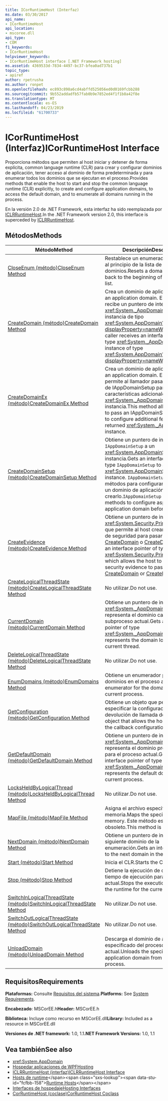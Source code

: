```yaml
---
title: ICorRuntimeHost (Interfaz)
ms.date: 03/30/2017
api_name:
- ICorRuntimeHost
api_location:
- mscoree.dll
api_type:
- COM
f1_keywords:
- ICorRuntimeHost
helpviewer_keywords:
- ICorRuntimeHost interface [.NET Framework hosting]
ms.assetid: 4369533d-7834-4497-bc37-bfea0ad737b1
topic_type:
- apiref
author: rpetrusha
ms.author: ronpet
ms.openlocfilehash: ec893c898a6cd4abffd525056ed0d0169fcbb288
ms.sourcegitcommit: 9b552addadfb57fab0b9e7852ed4f1f1b8a42f8e
ms.translationtype: MT
ms.contentlocale: es-ES
ms.lasthandoff: 04/23/2019
ms.locfileid: "61700733"
---
```

# <a name="icorruntimehost-interface"></a><span data-ttu-id="fcfbb-102">ICorRuntimeHost (Interfaz)</span><span class="sxs-lookup"><span data-stu-id="fcfbb-102">ICorRuntimeHost Interface</span></span>
<span data-ttu-id="fcfbb-103">Proporciona métodos que permiten al host iniciar y detener de forma explícita, common language runtime (CLR) para crear y configurar dominios de aplicación, tener acceso al dominio de forma predeterminada y para enumerar todos los dominios que se ejecutan en el proceso.</span><span class="sxs-lookup"><span data-stu-id="fcfbb-103">Provides methods that enable the host to start and stop the common language runtime (CLR) explicitly, to create and configure application domains, to access the default domain, and to enumerate all domains running in the process.</span></span>  
  
 <span data-ttu-id="fcfbb-104">En la versión 2.0 de .NET Framework, esta interfaz ha sido reemplazada por [ICLRRuntimeHost](../../../../docs/framework/unmanaged-api/hosting/iclrruntimehost-interface.md).</span><span class="sxs-lookup"><span data-stu-id="fcfbb-104">In the .NET Framework version 2.0, this interface is superceded by [ICLRRuntimeHost](../../../../docs/framework/unmanaged-api/hosting/iclrruntimehost-interface.md).</span></span>  
  
## <a name="methods"></a><span data-ttu-id="fcfbb-105">Métodos</span><span class="sxs-lookup"><span data-stu-id="fcfbb-105">Methods</span></span>  
  
|<span data-ttu-id="fcfbb-106">Método</span><span class="sxs-lookup"><span data-stu-id="fcfbb-106">Method</span></span>|<span data-ttu-id="fcfbb-107">Descripción</span><span class="sxs-lookup"><span data-stu-id="fcfbb-107">Description</span></span>|  
|------------|-----------------|  
|[<span data-ttu-id="fcfbb-108">CloseEnum (método)</span><span class="sxs-lookup"><span data-stu-id="fcfbb-108">CloseEnum Method</span></span>](../../../../docs/framework/unmanaged-api/hosting/icorruntimehost-closeenum-method.md)|<span data-ttu-id="fcfbb-109">Restablece un enumerador de dominio al principio de la lista de dominios.</span><span class="sxs-lookup"><span data-stu-id="fcfbb-109">Resets a domain enumerator back to the beginning of the domain list.</span></span>|  
|[<span data-ttu-id="fcfbb-110">CreateDomain (método)</span><span class="sxs-lookup"><span data-stu-id="fcfbb-110">CreateDomain Method</span></span>](../../../../docs/framework/unmanaged-api/hosting/icorruntimehost-createdomain-method.md)|<span data-ttu-id="fcfbb-111">Crea un dominio de aplicación.</span><span class="sxs-lookup"><span data-stu-id="fcfbb-111">Creates an application domain.</span></span> <span data-ttu-id="fcfbb-112">El llamador recibe un puntero de interfaz de tipo <xref:System._AppDomain> a una instancia de tipo <xref:System.AppDomain?displayProperty=nameWithType>.</span><span class="sxs-lookup"><span data-stu-id="fcfbb-112">The caller receives an interface pointer of type <xref:System._AppDomain> to an instance of type <xref:System.AppDomain?displayProperty=nameWithType>.</span></span>|  
|[<span data-ttu-id="fcfbb-113">CreateDomainEx (método)</span><span class="sxs-lookup"><span data-stu-id="fcfbb-113">CreateDomainEx Method</span></span>](../../../../docs/framework/unmanaged-api/hosting/icorruntimehost-createdomainex-method.md)|<span data-ttu-id="fcfbb-114">Crea un dominio de aplicación.</span><span class="sxs-lookup"><span data-stu-id="fcfbb-114">Creates an application domain.</span></span> <span data-ttu-id="fcfbb-115">Este método permite al llamador pasar una instancia de IAppDomainSetup para configurar características adicionales de devuelto <xref:System._AppDomain> instancia.</span><span class="sxs-lookup"><span data-stu-id="fcfbb-115">This method allows the caller to pass an IAppDomainSetup instance to configure additional features of the returned <xref:System._AppDomain> instance.</span></span>|  
|[<span data-ttu-id="fcfbb-116">CreateDomainSetup (método)</span><span class="sxs-lookup"><span data-stu-id="fcfbb-116">CreateDomainSetup Method</span></span>](../../../../docs/framework/unmanaged-api/hosting/icorruntimehost-createdomainsetup-method.md)|<span data-ttu-id="fcfbb-117">Obtiene un puntero de interfaz de tipo `IAppDomainSetup` a un <xref:System.AppDomainSetup> instancia.</span><span class="sxs-lookup"><span data-stu-id="fcfbb-117">Gets an interface pointer of type `IAppDomainSetup` to an <xref:System.AppDomainSetup> instance.</span></span> <span data-ttu-id="fcfbb-118">`IAppDomainSetup` Proporciona métodos para configurar aspectos de un dominio de aplicación antes de crearlo.</span><span class="sxs-lookup"><span data-stu-id="fcfbb-118">`IAppDomainSetup` provides methods to configure aspects of an application domain before it is created.</span></span>|  
|[<span data-ttu-id="fcfbb-119">CreateEvidence (método)</span><span class="sxs-lookup"><span data-stu-id="fcfbb-119">CreateEvidence Method</span></span>](../../../../docs/framework/unmanaged-api/hosting/icorruntimehost-createevidence-method.md)|<span data-ttu-id="fcfbb-120">Obtiene un puntero de interfaz de tipo <xref:System.Security.Principal.IIdentity>, que permite al host crear la evidencia de seguridad para pasar a [CreateDomain](../../../../docs/framework/unmanaged-api/hosting/icorruntimehost-createdomain-method.md) o [CreateDomainEx](../../../../docs/framework/unmanaged-api/hosting/icorruntimehost-createdomainex-method.md).</span><span class="sxs-lookup"><span data-stu-id="fcfbb-120">Gets an interface pointer of type <xref:System.Security.Principal.IIdentity>, which allows the host to create security evidence to pass to [CreateDomain](../../../../docs/framework/unmanaged-api/hosting/icorruntimehost-createdomain-method.md) or [CreateDomainEx](../../../../docs/framework/unmanaged-api/hosting/icorruntimehost-createdomainex-method.md).</span></span>|  
|[<span data-ttu-id="fcfbb-121">CreateLogicalThreadState (método)</span><span class="sxs-lookup"><span data-stu-id="fcfbb-121">CreateLogicalThreadState Method</span></span>](../../../../docs/framework/unmanaged-api/hosting/icorruntimehost-createlogicalthreadstate-method.md)|<span data-ttu-id="fcfbb-122">No utilizar.</span><span class="sxs-lookup"><span data-stu-id="fcfbb-122">Do not use.</span></span>|  
|[<span data-ttu-id="fcfbb-123">CurrentDomain (método)</span><span class="sxs-lookup"><span data-stu-id="fcfbb-123">CurrentDomain Method</span></span>](../../../../docs/framework/unmanaged-api/hosting/icorruntimehost-currentdomain-method.md)|<span data-ttu-id="fcfbb-124">Obtiene un puntero de interfaz de tipo <xref:System._AppDomain> que representa el dominio cargado en el subproceso actual.</span><span class="sxs-lookup"><span data-stu-id="fcfbb-124">Gets an interface pointer of type <xref:System._AppDomain> that represents the domain loaded on the current thread.</span></span>|  
|[<span data-ttu-id="fcfbb-125">DeleteLogicalThreadState (método)</span><span class="sxs-lookup"><span data-stu-id="fcfbb-125">DeleteLogicalThreadState Method</span></span>](../../../../docs/framework/unmanaged-api/hosting/icorruntimehost-deletelogicalthreadstate-method.md)|<span data-ttu-id="fcfbb-126">No utilizar.</span><span class="sxs-lookup"><span data-stu-id="fcfbb-126">Do not use.</span></span>|  
|[<span data-ttu-id="fcfbb-127">EnumDomains (método)</span><span class="sxs-lookup"><span data-stu-id="fcfbb-127">EnumDomains Method</span></span>](../../../../docs/framework/unmanaged-api/hosting/icorruntimehost-enumdomains-method.md)|<span data-ttu-id="fcfbb-128">Obtiene un enumerador para los dominios en el proceso actual.</span><span class="sxs-lookup"><span data-stu-id="fcfbb-128">Gets an enumerator for the domains in the current process.</span></span>|  
|[<span data-ttu-id="fcfbb-129">GetConfiguration (método)</span><span class="sxs-lookup"><span data-stu-id="fcfbb-129">GetConfiguration Method</span></span>](../../../../docs/framework/unmanaged-api/hosting/icorruntimehost-getconfiguration-method.md)|<span data-ttu-id="fcfbb-130">Obtiene un objeto que permite al host especificar la configuración de devolución de llamada de CLR.</span><span class="sxs-lookup"><span data-stu-id="fcfbb-130">Gets an object that allows the host to specify the callback configuration of the CLR.</span></span>|  
|[<span data-ttu-id="fcfbb-131">GetDefaultDomain (método)</span><span class="sxs-lookup"><span data-stu-id="fcfbb-131">GetDefaultDomain Method</span></span>](../../../../docs/framework/unmanaged-api/hosting/icorruntimehost-getdefaultdomain-method.md)|<span data-ttu-id="fcfbb-132">Obtiene un puntero de interfaz de tipo <xref:System._AppDomain> que representa el dominio predeterminado para el proceso actual.</span><span class="sxs-lookup"><span data-stu-id="fcfbb-132">Gets an interface pointer of type <xref:System._AppDomain> that represents the default domain for the current process.</span></span>|  
|[<span data-ttu-id="fcfbb-133">LocksHeldByLogicalThread (método)</span><span class="sxs-lookup"><span data-stu-id="fcfbb-133">LocksHeldByLogicalThread Method</span></span>](../../../../docs/framework/unmanaged-api/hosting/icorruntimehost-locksheldbylogicalthread-method.md)|<span data-ttu-id="fcfbb-134">No utilizar.</span><span class="sxs-lookup"><span data-stu-id="fcfbb-134">Do not use.</span></span>|  
|[<span data-ttu-id="fcfbb-135">MapFile (método)</span><span class="sxs-lookup"><span data-stu-id="fcfbb-135">MapFile Method</span></span>](../../../../docs/framework/unmanaged-api/hosting/icorruntimehost-mapfile-method.md)|<span data-ttu-id="fcfbb-136">Asigna el archivo especificado en la memoria.</span><span class="sxs-lookup"><span data-stu-id="fcfbb-136">Maps the specified file into memory.</span></span> <span data-ttu-id="fcfbb-137">Este método está obsoleto.</span><span class="sxs-lookup"><span data-stu-id="fcfbb-137">This method is obsolete.</span></span>|  
|[<span data-ttu-id="fcfbb-138">NextDomain (método)</span><span class="sxs-lookup"><span data-stu-id="fcfbb-138">NextDomain Method</span></span>](../../../../docs/framework/unmanaged-api/hosting/icorruntimehost-nextdomain-method.md)|<span data-ttu-id="fcfbb-139">Obtiene un puntero de interfaz al siguiente dominio de la enumeración.</span><span class="sxs-lookup"><span data-stu-id="fcfbb-139">Gets an interface pointer to the next domain in the enumeration.</span></span>|  
|[<span data-ttu-id="fcfbb-140">Start (método)</span><span class="sxs-lookup"><span data-stu-id="fcfbb-140">Start Method</span></span>](../../../../docs/framework/unmanaged-api/hosting/icorruntimehost-start-method.md)|<span data-ttu-id="fcfbb-141">Inicia el CLR.</span><span class="sxs-lookup"><span data-stu-id="fcfbb-141">Starts the CLR.</span></span>|  
|[<span data-ttu-id="fcfbb-142">Stop (método)</span><span class="sxs-lookup"><span data-stu-id="fcfbb-142">Stop Method</span></span>](../../../../docs/framework/unmanaged-api/hosting/icorruntimehost-stop-method.md)|<span data-ttu-id="fcfbb-143">Detiene la ejecución de código en tiempo de ejecución para el proceso actual.</span><span class="sxs-lookup"><span data-stu-id="fcfbb-143">Stops the execution of code in the runtime for the current process.</span></span>|  
|[<span data-ttu-id="fcfbb-144">SwitchInLogicalThreadState (método)</span><span class="sxs-lookup"><span data-stu-id="fcfbb-144">SwitchInLogicalThreadState Method</span></span>](../../../../docs/framework/unmanaged-api/hosting/icorruntimehost-switchinlogicalthreadstate-method.md)|<span data-ttu-id="fcfbb-145">No utilizar.</span><span class="sxs-lookup"><span data-stu-id="fcfbb-145">Do not use.</span></span>|  
|[<span data-ttu-id="fcfbb-146">SwitchOutLogicalThreadState (método)</span><span class="sxs-lookup"><span data-stu-id="fcfbb-146">SwitchOutLogicalThreadState Method</span></span>](../../../../docs/framework/unmanaged-api/hosting/icorruntimehost-switchoutlogicalthreadstate-method.md)|<span data-ttu-id="fcfbb-147">No utilizar.</span><span class="sxs-lookup"><span data-stu-id="fcfbb-147">Do not use.</span></span>|  
|[<span data-ttu-id="fcfbb-148">UnloadDomain (método)</span><span class="sxs-lookup"><span data-stu-id="fcfbb-148">UnloadDomain Method</span></span>](../../../../docs/framework/unmanaged-api/hosting/icorruntimehost-unloaddomain-method.md)|<span data-ttu-id="fcfbb-149">Descarga el dominio de aplicación especificado del proceso actual.</span><span class="sxs-lookup"><span data-stu-id="fcfbb-149">Unloads the specified application domain from the current process.</span></span>|  
  
## <a name="requirements"></a><span data-ttu-id="fcfbb-150">Requisitos</span><span class="sxs-lookup"><span data-stu-id="fcfbb-150">Requirements</span></span>  
 <span data-ttu-id="fcfbb-151">**Plataformas:** Consulte [Requisitos del sistema](../../../../docs/framework/get-started/system-requirements.md).</span><span class="sxs-lookup"><span data-stu-id="fcfbb-151">**Platforms:** See [System Requirements](../../../../docs/framework/get-started/system-requirements.md).</span></span>  
  
 <span data-ttu-id="fcfbb-152">**Encabezado**: MSCorEE.h</span><span class="sxs-lookup"><span data-stu-id="fcfbb-152">**Header:** MSCorEE.h</span></span>  
  
 <span data-ttu-id="fcfbb-153">**Biblioteca:** Incluye como recurso en MSCorEE.dll</span><span class="sxs-lookup"><span data-stu-id="fcfbb-153">**Library:** Included as a resource in MSCorEE.dll</span></span>  
  
 <span data-ttu-id="fcfbb-154">**Versiones de .NET framework:** 1.0, 1.1</span><span class="sxs-lookup"><span data-stu-id="fcfbb-154">**.NET Framework Versions:** 1.0, 1.1</span></span>  
  
## <a name="see-also"></a><span data-ttu-id="fcfbb-155">Vea también</span><span class="sxs-lookup"><span data-stu-id="fcfbb-155">See also</span></span>

- <xref:System.AppDomain>
- [<span data-ttu-id="fcfbb-156">Hospedar aplicaciones de WPF</span><span class="sxs-lookup"><span data-stu-id="fcfbb-156">Hosting</span></span>](../../../../docs/framework/unmanaged-api/hosting/index.md)
- [<span data-ttu-id="fcfbb-157">ICLRRuntimeHost (interfaz)</span><span class="sxs-lookup"><span data-stu-id="fcfbb-157">ICLRRuntimeHost Interface</span></span>](../../../../docs/framework/unmanaged-api/hosting/iclrruntimehost-interface.md)
- <span data-ttu-id="fcfbb-158">[Hosts de runtime](https://docs.microsoft.com/previous-versions/dotnet/netframework-4.0/a51xd4ze(v=vs.100))</span><span class="sxs-lookup"><span data-stu-id="fcfbb-158">[Runtime Hosts](https://docs.microsoft.com/previous-versions/dotnet/netframework-4.0/a51xd4ze(v=vs.100))</span></span>
- [<span data-ttu-id="fcfbb-159">Interfaces de hospedaje</span><span class="sxs-lookup"><span data-stu-id="fcfbb-159">Hosting Interfaces</span></span>](../../../../docs/framework/unmanaged-api/hosting/hosting-interfaces.md)
- [<span data-ttu-id="fcfbb-160">CorRuntimeHost (coclase)</span><span class="sxs-lookup"><span data-stu-id="fcfbb-160">CorRuntimeHost Coclass</span></span>](../../../../docs/framework/unmanaged-api/hosting/corruntimehost-coclass.md)
